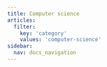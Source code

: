 ```yaml
---
title: Computer science
articles:
  filter:
    key: 'category'
    values: 'computer-science'
sidebar:
  nav: docs_navigation
---
```

